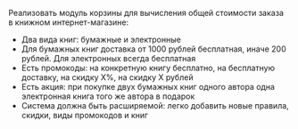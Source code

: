Реализовать модуль корзины для вычисления общей стоимости заказа в книжном интернет-магазине:

* Два вида книг: бумажные и электронные
* Для бумажных книг доставка от 1000 рублей бесплатная, иначе 200 рублей. Для электронных всегда бесплатная
* Есть промокоды: на конкретную книгу бесплатно, на бесплатную доставку, на скидку X%, на скидку X рублей
* Есть акция: при покупке двух бумажных книг одного автора одна электронная книга того же автора в подарок
* Система должна быть расширяемой: легко добавить новые правила, скидки, виды промокодов и книг
